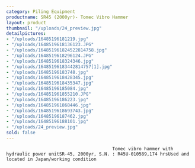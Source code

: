 ```yaml
---
category: Piling Equipment
productname: SR45 (2000yr)- Tomec Vibro Hammer
layout: product
thumbnail: "/uploads/24_preview.jpg"
detailpictures:
- "/uploads/16485196181219.jpg"
- "/uploads/1648519618136123.JPG"
- "/uploads/164851961824522814758.jpg"
- "/uploads/1648519618296124.JPG"
- "/uploads/1648519618324346.jpg"
- "/uploads/16485196183442814757[1].jpg"
- "/uploads/16485196183748.jpg"
- "/uploads/1648519618428345.jpg"
- "/uploads/1648519618435347.jpg"
- "/uploads/16485196185084.jpg"
- "/uploads/164851961855210.JPG"
- "/uploads/16485196186223.jpg"
- "/uploads/164851961868446.jpg"
- "/uploads/1648519618693743.jpg"
- "/uploads/16485196187462.jpg"
- "/uploads/16485196188101.jpg"
- "/uploads/24_preview.jpg"
sold: false
---
```


                                            Tomec vibro hammer with hydraulic power unitSR-45, 2000yr, S.N. : R45U-010589,174 hrsUsed and located in Japan/working condition

